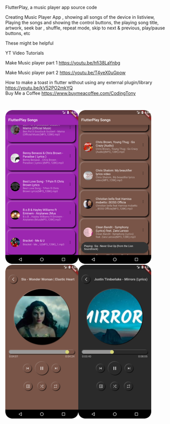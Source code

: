 FlutterPlay, a music player app  source code 

Creating Music Player App , showing all songs of the device in listiview, Playing the songs and showing the control buttons, the playing song title, artwork, seek bar , shuffle, repeat mode, skip to next & previous, play/pause buttons, etc

These might be helpful

YT Video Tutorials

Make Music player part 1 https://youtu.be/hfi38LaYnbg

Make Music player part 2 https://youtu.be/T4yeX0uGpow

How to make a toast in flutter without using any external plugin/library https://youtu.be/kV52PO2mkYQ
<br>Buy Me a Coffee 
https://www.buymeacoffee.com/CodingTony

<br>


<img src="images/Screenshot_20220330_105251.png" width="230"/><img src="images/Screenshot_20220403_200501.png" width="230"/>
<img src="images/Screenshot_20220403_195511.png" width="230"/><img src="images/Screenshot_20220402_212756.png" width="230"/>




